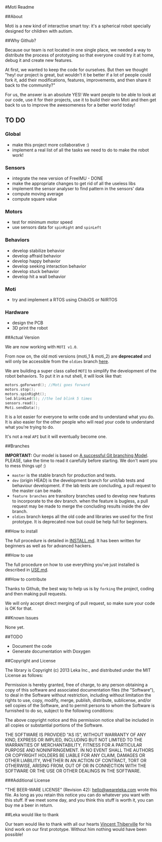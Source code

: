 #Moti Readme


##About

Moti is a new kind of interactive smart toy: it's a spherical robot specially designed for children with autism.


##Why Github?

Because our team is not located in one single place, we needed a way to distribute the process of prototyping so that everyone could try it at home, debug it and create new features.

At first, we wanted to keep the code for ourselves. But then we thought "hey! our project is great, but wouldn't it be better if a lot of people could fork it, add their modifications, features, improvements, and then share it back to the community?"

For us, the answer is an absolute YES! We want people to be able to look at our code, use it for their projects, use it to build their own Moti and then get back to us to improve the awesomeness for a better world today!


## TO DO

### Global

*	make this project more collaborative :)
*	implement a real list of all the tasks we need to do to make the robot work!

### Sensors

*	integrate the new version of FreeIMU - DONE
*	make the appropriate changes to get rid of all the useless libs
*	implement the sensor analyser to find pattern in the sensors' data
*	compute moving average
*	compute square value

### Motors

*	test for minimum motor speed
*	use sensors data for `spinRight` and `spinLeft`

### Behaviors

*	develop stabilize behavior
*	develop affraid behavior
*	develop happy behavior
*	develop seeking interaction behavior
*	develop stuck behavior
*	develop hit a wall behavior

### Moti

*	try and implement a RTOS using ChibiOS or NilRTOS

### Hardware

*	design the PCB
*	3D print the robot


##Actual Version

We are now working with `MOTI v1.0`.

From now on, the old moti versions (moti_1 & moti_2) are **deprecated** and will only be accessible from the `oldies` branch [here](https://github.com/WeAreLeka/moti/tree/oldies).

We are building a super class called `MOTI` to simplify the development of the robot behaviors. To put it in a nut shell, it will look like that:

```C++
motors.goForward(); //Moti goes forward
motors.stop();
motors.spinRight();
led.blinkLed(5); //the led blink 5 times
sensors.read();
Moti.sendData();
```

It is a lot easier for everyone to write code and to understand what you do. It is also easier for the other people who will read your code to understand what you're trying to do.

It's not a real `API` but it will eventually become one.


##Branches

**IMPORTANT:** Our model is based on [A successful Git branching Model](http://nvie.com/posts/a-successful-git-branching-model/). PLEASE, take the time to read it carefully before starting. We don't want you to mess things up! :)

*	`master` is the stable branch for production and tests.
*	`dev` (origin HEAD) is the development branch for unit/lab tests and behaviour development. if the lab tests are concluding, a pull request to the master can be made.
*	`feature branches` are transitory branches used to develop new features to incorporate to the dev branch. when the feature is bugless, a pull request may be made to merge the concluding results inside the dev branch.
*	`oldies` branch keeps all the old code and libraries we used for the first prototype. It is deprecated now but could be help full for beginners.


##How to install

The full procedure is detailed in [INSTALL.md](./INSTALL.md). It has been written for beginners as well as for advanced hackers.


##How to use

The full procedure on how to use everything you've just installed is described in [USE.md](./USE.md).


##How to contribute

Thanks to Github, the best way to help us is by `forking` the project, coding and then making pull requests.

We will only accept direct merging of pull request, so make sure your code is OK for that.


##Known Issues

None yet.


##TODO

*	Document the code
*	Generate documentation with Doxygen


##Copyright and License

The library is Copyright (c) 2013 Leka Inc., and distributed under the MIT License as follows:

Permission is hereby granted, free of charge, to any person obtaining a copy of this software and associated documentation files (the "Software"), to deal in the Software without restriction, including without limitation the rights to use, copy, modify, merge, publish, distribute, sublicense, and/or sell copies of the Software, and to permit persons to whom the Software is furnished to do so, subject to the following conditions:

The above copyright notice and this permission notice shall be included in all copies or substantial portions of the Software.

THE SOFTWARE IS PROVIDED "AS IS", WITHOUT WARRANTY OF ANY KIND, EXPRESS OR IMPLIED, INCLUDING BUT NOT LIMITED TO THE WARRANTIES OF MERCHANTABILITY, FITNESS FOR A PARTICULAR PURPOSE AND NONINFRINGEMENT. IN NO EVENT SHALL THE AUTHORS OR COPYRIGHT HOLDERS BE LIABLE FOR ANY CLAIM, DAMAGES OR OTHER LIABILITY, WHETHER IN AN ACTION OF CONTRACT, TORT OR OTHERWISE, ARISING FROM, OUT OF OR IN CONNECTION WITH THE SOFTWARE OR THE USE OR OTHER DEALINGS IN THE SOFTWARE.

###Additional License

"THE BEER-WARE LICENSE" (Revision 42):
<hello@weareleka.com> wrote this file. As long as you retain this notice you can do whatever you want with this stuff. If we meet some day, and you think this stuff is worth it, you can buy me a beer in return.


##Leka would like to thank

Our team would like to thank with all our hearts [Vincent Thiberville](http://www.vincent-thiberville.com/) for his kind work on our first prototype.
Without him nothing would have been possible!
